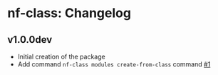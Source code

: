 # nf-class: Changelog

## v1.0.0dev

- Initial creation of the package
- Add command `nf-class modules create-from-class` command [#1](https://github.com/mirpedrol/nf-class/pull/1)
